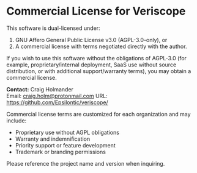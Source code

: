 # Commercial License for Veriscope

This software is dual-licensed under:

1. GNU Affero General Public License v3.0 (AGPL-3.0-only), or  
2. A commercial license with terms negotiated directly with the author.

If you wish to use this software without the obligations of AGPL-3.0 (for example, proprietary/internal deployment, SaaS use without source distribution, or with additional support/warranty terms), you may obtain a commercial license.

**Contact:** Craig Holmander  
Email: craig.holm@protonmail.com
URL: https://github.com/Epsilontic/veriscope/

Commercial license terms are customized for each organization and may include:
- Proprietary use without AGPL obligations  
- Warranty and indemnification  
- Priority support or feature development  
- Trademark or branding permissions  

Please reference the project name and version when inquiring.
